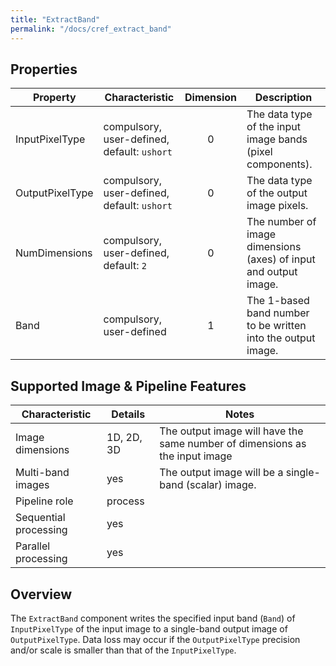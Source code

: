 ```yaml
---
title: "ExtractBand"
permalink: "/docs/cref_extract_band"
--- 
```


## Properties

 Property | Characteristic | Dimension | Description 
----------|----------------|:-----------:|-------------
InputPixelType | compulsory,<br>user-defined, default: `ushort` | 0 | The data type of the input image bands (pixel components).
OutputPixelType | compulsory,<br>user-defined, default: `ushort` | 0 | The data type of the output image pixels.
NumDimensions | compulsory,<br>user-defined, default: `2` | 0 | The number of image dimensions (axes) of input and output image.
Band | compulsory,<br>user-defined | 1 | The 1-based band number to be written into the output image. 

## Supported Image & Pipeline Features

Characteristic | Details | Notes
---------------|---------|------------
Image dimensions | 1D, 2D, 3D  | The output image will have the same number of dimensions as the input image
Multi-band images | yes | The output image will be a single-band (scalar) image.
Pipeline role | process |
Sequential processing | yes |
Parallel processing | yes |


## Overview

The `ExtractBand` component writes the specified input band (`Band`) of `InputPixelType` of the input image to a single-band output image of `OutputPixelType`. Data loss may occur if the `OutputPixelType` precision and/or scale is smaller than that of the `InputPixelType`.
